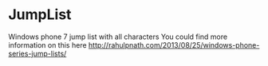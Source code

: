 JumpList
========

Windows phone 7 jump list with all characters
You could find more information on this here
http://rahulpnath.com/2013/08/25/windows-phone-series-jump-lists/

